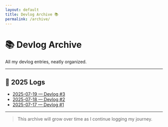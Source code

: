 ```yaml
---
layout: default
title: Devlog Archive 📚
permalink: /archive/
---
```


# 📚 Devlog Archive

All my devlog entries, neatly organized.

---

## 📅 2025 Logs
- [2025-07-19 — Devlog #3]({{site.baseurl}}/logs/2025-07-19/)
- [2025-07-18 — Devlog #2]({{site.baseurl}}/logs/2025-07-18/)
- [2025-07-17 — Devlog #1]({{site.baseurl}}/logs/2025-07-17/)

---

> This archive will grow over time as I continue logging my journey.

